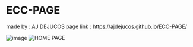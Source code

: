 # ECC-PAGE
made by : AJ DEJUCOS
page link : https://ajdejucos.github.io/ECC-PAGE/

![image](https://github.com/AJDEJUCOS/ECC-PAGE/assets/159798881/c56277a3-572b-48b5-b062-f786cb4b7204)
![HOME PAGE](https://github.com/AJDEJUCOS/ECC-PAGE/assets/159798881/c2a03992-6bfa-4a11-8c1b-585a850215dc)
